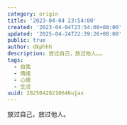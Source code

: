 ```yaml
---
category: origin
title: '2023-04-04 23:54:00'
created: '2023-04-04T23:54:00+08:00'
updated: '2025-04-24T22:39:26+08:00'
public: true
author: dkphhh
description: 放过自己，放过他人……
tags:
  - 自我
  - 情绪
  - 心理
  - 生活
uuid: 20250420210646ujax
---
```


放过自己，放过他人。
